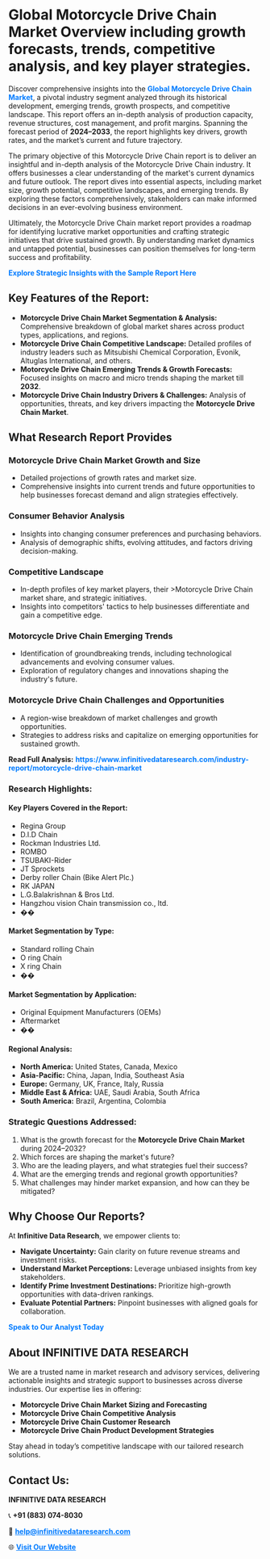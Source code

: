 <h1>Global Motorcycle Drive Chain Market Overview including growth forecasts, trends, competitive analysis, and key player strategies.</h1>
<p>
Discover comprehensive insights into the 
<a href="https://www.infinitivedataresearch.com/industry-report/motorcycle-drive-chain-market" rel="dofollow" style="color: #007BFF; text-decoration: none;"><strong>Global Motorcycle Drive Chain Market</strong></a>, a pivotal industry segment analyzed through its historical development, emerging trends, growth prospects, and competitive landscape. This report offers an in-depth analysis of production capacity, revenue structures, cost management, and profit margins. Spanning the forecast period of <strong>2024–2033</strong>, the report highlights key drivers, growth rates, and the market’s current and future trajectory.
</p>
<p>
The primary objective of this Motorcycle Drive Chain report is to deliver an insightful and in-depth analysis of the Motorcycle Drive Chain industry. It offers businesses a clear understanding of the market's current dynamics and future outlook. The report dives into essential aspects, including market size, growth potential, competitive landscapes, and emerging trends. By exploring these factors comprehensively, stakeholders can make informed decisions in an ever-evolving business environment.
</p>
<p>
Ultimately, the Motorcycle Drive Chain market report provides a roadmap for identifying lucrative market opportunities and crafting strategic initiatives that drive sustained growth. By understanding market dynamics and untapped potential, businesses can position themselves for long-term success and profitability.
</p>
<p>
<a href="https://www.infinitivedataresearch.com/request-sample/reportId=109198" style="color: #007BFF; text-decoration: none;"><strong>Explore Strategic Insights with the Sample Report Here</strong></a>
</p>

<h2>Key Features of the Report:</h2>
<ul>
<li><strong>Motorcycle Drive Chain Market Segmentation & Analysis:</strong> Comprehensive breakdown of global market shares across product types, applications, and regions.</li>
<li><strong>Motorcycle Drive Chain Competitive Landscape:</strong> Detailed profiles of industry leaders such as Mitsubishi Chemical Corporation, Evonik, Altuglas International, and others.</li>
<li><strong>Motorcycle Drive Chain Emerging Trends & Growth Forecasts:</strong> Focused insights on macro and micro trends shaping the market till <strong>2032</strong>.</li>
<li><strong>Motorcycle Drive Chain Industry Drivers & Challenges:</strong> Analysis of opportunities, threats, and key drivers impacting the <strong>Motorcycle Drive Chain Market</strong>.</li>
</ul>

<h2>What Research Report Provides</h2>
<h3>Motorcycle Drive Chain Market Growth and Size</h3>
<ul>
<li>Detailed projections of growth rates and market size.</li>
<li>Comprehensive insights into current trends and future opportunities to help businesses forecast demand and align strategies effectively.</li>
</ul>

<h3>Consumer Behavior Analysis</h3>
<ul>
<li>Insights into changing consumer preferences and purchasing behaviors.</li>
<li>Analysis of demographic shifts, evolving attitudes, and factors driving decision-making.</li>
</ul>

<h3>Competitive Landscape</h3>
<ul>
<li>In-depth profiles of key market players, their >Motorcycle Drive Chain market share, and strategic initiatives.</li>
<li>Insights into competitors' tactics to help businesses differentiate and gain a competitive edge.</li>
</ul>

<h3>Motorcycle Drive Chain Emerging Trends</h3>
<ul>
<li>Identification of groundbreaking trends, including technological advancements and evolving consumer values.</li>
<li>Exploration of regulatory changes and innovations shaping the industry's future.</li>
</ul>

<h3>Motorcycle Drive Chain Challenges and Opportunities</h3>
<ul>
<li>A region-wise breakdown of market challenges and growth opportunities.</li>
<li>Strategies to address risks and capitalize on emerging opportunities for sustained growth.</li>
</ul>
<p><strong>Read Full Analysis:</strong> <a href="https://www.infinitivedataresearch.com/industry-report/motorcycle-drive-chain-market" rel="dofollow" style="color: #007BFF; text-decoration: none;"><strong>https://www.infinitivedataresearch.com/industry-report/motorcycle-drive-chain-market</strong></a></p>
<h3>Research Highlights:</h3>
<h4>Key Players Covered in the Report:</h4>
<ul><li>Regina Group</li><li>D.I.D Chain</li><li>Rockman Industries Ltd.</li><li>ROMBO</li><li>TSUBAKI-Rider</li><li>JT Sprockets</li><li>Derby roller Chain (Bike Alert Plc.)</li><li>RK JAPAN</li><li>L.G.Balakrishnan &amp; Bros Ltd.</li><li>Hangzhou vision Chain transmission co., ltd.</li><li>��</li></ul>
<h4>Market Segmentation by Type:</h4>
<ul><li>Standard rolling Chain</li><li>O ring Chain</li><li>X ring Chain</li><li>��</li></ul>
<h4>Market Segmentation by Application:</h4>
<ul><li>Original Equipment Manufacturers (OEMs)</li><li>Aftermarket</li><li>��</li></ul>

<h4>Regional Analysis:</h4>
<ul>
<li><strong>North America:</strong> United States, Canada, Mexico</li>
<li><strong>Asia-Pacific:</strong> China, Japan, India, Southeast Asia</li>
<li><strong>Europe:</strong> Germany, UK, France, Italy, Russia</li>
<li><strong>Middle East & Africa:</strong> UAE, Saudi Arabia, South Africa</li>
<li><strong>South America:</strong> Brazil, Argentina, Colombia</li>
</ul>

<h3>Strategic Questions Addressed:</h3>
<ol>
<li>What is the growth forecast for the <strong>Motorcycle Drive Chain Market</strong> during 2024–2032?</li>
<li>Which forces are shaping the market's future?</li>
<li>Who are the leading players, and what strategies fuel their success?</li>
<li>What are the emerging trends and regional growth opportunities?</li>
<li>What challenges may hinder market expansion, and how can they be mitigated?</li>
</ol>

<h2>Why Choose Our Reports?</h2>
<p>At <strong>Infinitive Data Research</strong>, we empower clients to:</p>
<ul>
<li><strong>Navigate Uncertainty:</strong> Gain clarity on future revenue streams and investment risks.</li>
<li><strong>Understand Market Perceptions:</strong> Leverage unbiased insights from key stakeholders.</li>
<li><strong>Identify Prime Investment Destinations:</strong> Prioritize high-growth opportunities with data-driven rankings.</li>
<li><strong>Evaluate Potential Partners:</strong> Pinpoint businesses with aligned goals for collaboration.</li>
</ul>
<p><a href="https://www.infinitivedataresearch.com/industry-report/motorcycle-drive-chain-market" rel="dofollow" style="color: #007BFF; text-decoration: none;"><strong>Speak to Our Analyst Today</strong></a></p>

<h2>About INFINITIVE DATA RESEARCH</h2>
<p>We are a trusted name in market research and advisory services, delivering actionable insights and strategic support to businesses across diverse industries. Our expertise lies in offering:</p>
<ul>
<li><strong>Motorcycle Drive Chain Market Sizing and Forecasting</strong></li>
<li><strong>Motorcycle Drive Chain Competitive Analysis</strong></li>
<li><strong>Motorcycle Drive Chain Customer Research</strong></li>
<li><strong>Motorcycle Drive Chain Product Development Strategies</strong></li>
</ul>
<p>Stay ahead in today’s competitive landscape with our tailored research solutions.</p>

<h2>Contact Us:</h2>
<p><strong>INFINITIVE DATA RESEARCH</strong></p>
<p>📞 <strong>+91 (883) 074-8030</strong></p>
<p>📧 <strong><a href="mailto:help@infinitivedataresearch.com" style="color: #007BFF;">help@infinitivedataresearch.com</a></strong></p>
<p>🌐 <strong><a href="https://www.infinitivedataresearch.com" rel="dofollow" style="color: #007BFF;">Visit Our Website</a></strong></p>